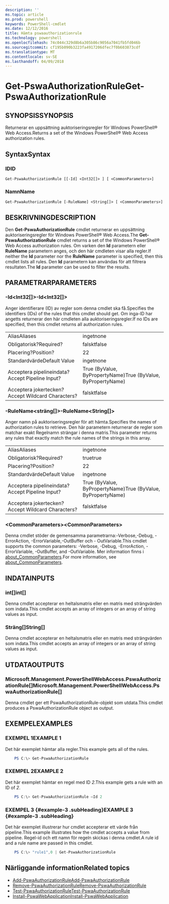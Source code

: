 ```yaml
---
description: ''
ms.topic: article
ms.prod: powershell
keywords: PowerShell-cmdlet
ms.date: 12/12/2016
title: Hämta pswaauthorizationrule
ms.technology: powershell
ms.openlocfilehash: 74c044c329d8b6a305b86c9056a7041fb5fd046b
ms.sourcegitcommit: cf195b090b3223fa4917206dfec7f0b603873cdf
ms.translationtype: MT
ms.contentlocale: sv-SE
ms.lasthandoff: 04/09/2018
---
```

# <a name="get-pswaauthorizationrule"></a><span data-ttu-id="2de42-103">Get-PswaAuthorizationRule</span><span class="sxs-lookup"><span data-stu-id="2de42-103">Get-PswaAuthorizationRule</span></span>

## <a name="synopsis"></a><span data-ttu-id="2de42-104">SYNOPSIS</span><span class="sxs-lookup"><span data-stu-id="2de42-104">SYNOPSIS</span></span>

<span data-ttu-id="2de42-105">Returnerar en uppsättning auktoriseringsregler för Windows PowerShell® Web Access.</span><span class="sxs-lookup"><span data-stu-id="2de42-105">Returns a set of the Windows PowerShell® Web Access authorization rules.</span></span>

## <a name="syntax"></a><span data-ttu-id="2de42-106">Syntax</span><span class="sxs-lookup"><span data-stu-id="2de42-106">Syntax</span></span>

### <a name="id"></a><span data-ttu-id="2de42-107">ID</span><span class="sxs-lookup"><span data-stu-id="2de42-107">ID</span></span>
```
Get-PswaAuthorizationRule [[-Id] <Int32[]> ] [ <CommonParameters>]
```

### <a name="name"></a><span data-ttu-id="2de42-108">Namn</span><span class="sxs-lookup"><span data-stu-id="2de42-108">Name</span></span>
```
Get-PswaAuthorizationRule [-RuleName] <String[]> [ <CommonParameters>]
```

## <a name="description"></a><span data-ttu-id="2de42-109">BESKRIVNING</span><span class="sxs-lookup"><span data-stu-id="2de42-109">DESCRIPTION</span></span>

<span data-ttu-id="2de42-110">Den **Get-PswaAuthorizationRule** cmdlet returnerar en uppsättning auktoriseringsregler för Windows PowerShell® Web Access.</span><span class="sxs-lookup"><span data-stu-id="2de42-110">The **Get-PswaAuthorizationRule** cmdlet returns a set of the Windows PowerShell® Web Access authorization rules.</span></span>
<span data-ttu-id="2de42-111">Om varken den **Id** parametern eller **RuleName** parametern anges, och den här cmdleten visar alla regler.</span><span class="sxs-lookup"><span data-stu-id="2de42-111">If neither the **Id** parameter nor the **RuleName** parameter is specified, then this cmdlet lists all rules.</span></span> <span data-ttu-id="2de42-112">Den **Id** parametern kan användas för att filtrera resultaten.</span><span class="sxs-lookup"><span data-stu-id="2de42-112">The **Id** parameter can be used to filter the results.</span></span>

## <a name="parameters"></a><span data-ttu-id="2de42-113">PARAMETRAR</span><span class="sxs-lookup"><span data-stu-id="2de42-113">PARAMETERS</span></span>

### <a name="-idltint32gt"></a><span data-ttu-id="2de42-114">-Id&lt;Int32\[\]&gt;</span><span class="sxs-lookup"><span data-stu-id="2de42-114">-Id&lt;Int32\[\]&gt;</span></span>

<span data-ttu-id="2de42-115">Anger identifierare (ID) av regler som denna cmdlet ska få.</span><span class="sxs-lookup"><span data-stu-id="2de42-115">Specifies the identifiers (IDs) of the rules that this cmdlet should get.</span></span> <span data-ttu-id="2de42-116">Om inga-ID har angetts returnerar den här cmdleten alla auktoriseringsregler.</span><span class="sxs-lookup"><span data-stu-id="2de42-116">If no IDs are specified, then this cmdlet returns all authorization rules.</span></span>

|||
|-|-|
| <span data-ttu-id="2de42-117">Alias</span><span class="sxs-lookup"><span data-stu-id="2de42-117">Aliases</span></span>                              | <span data-ttu-id="2de42-118">inget</span><span class="sxs-lookup"><span data-stu-id="2de42-118">none</span></span>                                 |
| <span data-ttu-id="2de42-119">Obligatorisk?</span><span class="sxs-lookup"><span data-stu-id="2de42-119">Required?</span></span>                            | <span data-ttu-id="2de42-120">falskt</span><span class="sxs-lookup"><span data-stu-id="2de42-120">false</span></span>                                |
| <span data-ttu-id="2de42-121">Placering?</span><span class="sxs-lookup"><span data-stu-id="2de42-121">Position?</span></span>                            | <span data-ttu-id="2de42-122">2</span><span class="sxs-lookup"><span data-stu-id="2de42-122">2</span></span>                                    |
| <span data-ttu-id="2de42-123">Standardvärde</span><span class="sxs-lookup"><span data-stu-id="2de42-123">Default Value</span></span>                        | <span data-ttu-id="2de42-124">inget</span><span class="sxs-lookup"><span data-stu-id="2de42-124">none</span></span>                                 |
| <span data-ttu-id="2de42-125">Acceptera pipelineindata?</span><span class="sxs-lookup"><span data-stu-id="2de42-125">Accept Pipeline Input?</span></span>               | <span data-ttu-id="2de42-126">True (ByValue, ByPropertyName)</span><span class="sxs-lookup"><span data-stu-id="2de42-126">True (ByValue, ByPropertyName)</span></span>       |
| <span data-ttu-id="2de42-127">Acceptera jokertecken?</span><span class="sxs-lookup"><span data-stu-id="2de42-127">Accept Wildcard Characters?</span></span>          | <span data-ttu-id="2de42-128">falskt</span><span class="sxs-lookup"><span data-stu-id="2de42-128">false</span></span>                                |

### <a name="-rulenameltstringgt"></a><span data-ttu-id="2de42-129">-RuleName&lt;sträng\[\]&gt;</span><span class="sxs-lookup"><span data-stu-id="2de42-129">-RuleName&lt;String\[\]&gt;</span></span>

<span data-ttu-id="2de42-130">Anger namn på auktoriseringsregler för att hämta.</span><span class="sxs-lookup"><span data-stu-id="2de42-130">Specifies the names of authorization rules to retrieve.</span></span> <span data-ttu-id="2de42-131">Den här parametern returnerar de regler som matchar exakt Regelnamn strängar i denna matris.</span><span class="sxs-lookup"><span data-stu-id="2de42-131">This parameter returns any rules that exactly match the rule names of the strings in this array.</span></span>

|||
|-|-|
| <span data-ttu-id="2de42-132">Alias</span><span class="sxs-lookup"><span data-stu-id="2de42-132">Aliases</span></span>                              | <span data-ttu-id="2de42-133">inget</span><span class="sxs-lookup"><span data-stu-id="2de42-133">none</span></span>                                 |
| <span data-ttu-id="2de42-134">Obligatorisk?</span><span class="sxs-lookup"><span data-stu-id="2de42-134">Required?</span></span>                            | <span data-ttu-id="2de42-135">true</span><span class="sxs-lookup"><span data-stu-id="2de42-135">true</span></span>                                 |
| <span data-ttu-id="2de42-136">Placering?</span><span class="sxs-lookup"><span data-stu-id="2de42-136">Position?</span></span>                            | <span data-ttu-id="2de42-137">2</span><span class="sxs-lookup"><span data-stu-id="2de42-137">2</span></span>                                    |
| <span data-ttu-id="2de42-138">Standardvärde</span><span class="sxs-lookup"><span data-stu-id="2de42-138">Default Value</span></span>                        | <span data-ttu-id="2de42-139">inget</span><span class="sxs-lookup"><span data-stu-id="2de42-139">none</span></span>                                 |
| <span data-ttu-id="2de42-140">Acceptera pipelineindata?</span><span class="sxs-lookup"><span data-stu-id="2de42-140">Accept Pipeline Input?</span></span>               | <span data-ttu-id="2de42-141">True (ByValue, ByPropertyName)</span><span class="sxs-lookup"><span data-stu-id="2de42-141">True (ByValue, ByPropertyName)</span></span>       |
| <span data-ttu-id="2de42-142">Acceptera jokertecken?</span><span class="sxs-lookup"><span data-stu-id="2de42-142">Accept Wildcard Characters?</span></span>          | <span data-ttu-id="2de42-143">falskt</span><span class="sxs-lookup"><span data-stu-id="2de42-143">false</span></span>                                |

### <a name="ltcommonparametersgt"></a><span data-ttu-id="2de42-144">&lt;CommonParameters&gt;</span><span class="sxs-lookup"><span data-stu-id="2de42-144">&lt;CommonParameters&gt;</span></span>

<span data-ttu-id="2de42-145">Denna cmdlet stöder de gemensamma parametrarna:-Verbose,-Debug, - ErrorAction, -ErrorVariable,-OutBuffer och - OutVariable.</span><span class="sxs-lookup"><span data-stu-id="2de42-145">This cmdlet supports the common parameters: -Verbose, -Debug, -ErrorAction, -ErrorVariable, -OutBuffer, and -OutVariable.</span></span>
<span data-ttu-id="2de42-146">Mer information finns i [about_CommonParameters](http://go.microsoft.com/fwlink/p/?LinkID=113216).</span><span class="sxs-lookup"><span data-stu-id="2de42-146">For more information, see [about_CommonParameters](http://go.microsoft.com/fwlink/p/?LinkID=113216).</span></span>

## <a name="inputs"></a><span data-ttu-id="2de42-147">INDATA</span><span class="sxs-lookup"><span data-stu-id="2de42-147">INPUTS</span></span>

### <a name="int"></a><span data-ttu-id="2de42-148">int\[\]</span><span class="sxs-lookup"><span data-stu-id="2de42-148">int\[\]</span></span>

<span data-ttu-id="2de42-149">Denna cmdlet accepterar en heltalsmatris eller en matris med strängvärden som indata.</span><span class="sxs-lookup"><span data-stu-id="2de42-149">This cmdlet accepts an array of integers or an array of string values as input.</span></span>

### <a name="string"></a><span data-ttu-id="2de42-150">Sträng\[\]</span><span class="sxs-lookup"><span data-stu-id="2de42-150">String\[\]</span></span>

<span data-ttu-id="2de42-151">Denna cmdlet accepterar en heltalsmatris eller en matris med strängvärden som indata.</span><span class="sxs-lookup"><span data-stu-id="2de42-151">This cmdlet accepts an array of integers or an array of string values as input.</span></span>

## <a name="outputs"></a><span data-ttu-id="2de42-152">UTDATA</span><span class="sxs-lookup"><span data-stu-id="2de42-152">OUTPUTS</span></span>

### <a name="microsoftmanagementpowershellwebaccesspswaauthorizationrule"></a><span data-ttu-id="2de42-153">Microsoft.Management.PowerShellWebAccess.PswaAuthorizationRule\[\]</span><span class="sxs-lookup"><span data-stu-id="2de42-153">Microsoft.Management.PowerShellWebAccess.PswaAuthorizationRule\[\]</span></span>

<span data-ttu-id="2de42-154">Denna cmdlet ger ett PswaAuthorizationRule-objekt som utdata.</span><span class="sxs-lookup"><span data-stu-id="2de42-154">This cmdlet produces a PswaAuthorizationRule object as output.</span></span>


## <a name="examples"></a><span data-ttu-id="2de42-155">EXEMPEL</span><span class="sxs-lookup"><span data-stu-id="2de42-155">EXAMPLES</span></span>

### <a name="example-1"></a><span data-ttu-id="2de42-156">EXEMPEL 1</span><span class="sxs-lookup"><span data-stu-id="2de42-156">EXAMPLE 1</span></span>

<span data-ttu-id="2de42-157">Det här exemplet hämtar alla regler.</span><span class="sxs-lookup"><span data-stu-id="2de42-157">This example gets all of the rules.</span></span>

```PowerShell
    PS C:\> Get-PswaAuthorizationRule
```

### <a name="example-2"></a><span data-ttu-id="2de42-158">EXEMPEL 2</span><span class="sxs-lookup"><span data-stu-id="2de42-158">EXAMPLE 2</span></span>

<span data-ttu-id="2de42-159">Det här exemplet hämtar en regel med ID *2*.</span><span class="sxs-lookup"><span data-stu-id="2de42-159">This example gets a rule with an ID of *2*.</span></span>

```PowerShell
    PS C:\> Get-PswaAuthorizationRule –Id 2
```

### <a name="example-3-example-3-subheading"></a><span data-ttu-id="2de42-160">EXEMPEL 3 {#example-3 .subHeading}</span><span class="sxs-lookup"><span data-stu-id="2de42-160">EXAMPLE 3 {#example-3 .subHeading}</span></span>

<span data-ttu-id="2de42-161">Det här exemplet illustrerar hur cmdlet accepterar ett värde från pipeline.</span><span class="sxs-lookup"><span data-stu-id="2de42-161">This example illustrates how the cmdlet accepts a value from pipeline.</span></span>
<span data-ttu-id="2de42-162">Regel-id och ett namn för regeln skickas i denna cmdlet.</span><span class="sxs-lookup"><span data-stu-id="2de42-162">A rule id and a rule name are passed in this cmdlet.</span></span>

```PowerShell
    PS C:\> "rule1",0 | Get-PswaAuthorizationRule
```

## <a name="related-topics"></a><span data-ttu-id="2de42-163">Närliggande information</span><span class="sxs-lookup"><span data-stu-id="2de42-163">Related topics</span></span>

- [<span data-ttu-id="2de42-164">Add-PswaAuthorizationRule</span><span class="sxs-lookup"><span data-stu-id="2de42-164">Add-PswaAuthorizationRule</span></span>](add-pswaauthorizationrule.md)
- [<span data-ttu-id="2de42-165">Remove-PswaAuthorizationRule</span><span class="sxs-lookup"><span data-stu-id="2de42-165">Remove-PswaAuthorizationRule</span></span>](remove-pswaauthorizationrule.md)
- [<span data-ttu-id="2de42-166">Test-PswaAuthorizationRule</span><span class="sxs-lookup"><span data-stu-id="2de42-166">Test-PswaAuthorizationRule</span></span>](test-pswaauthorizationrule.md)
- [<span data-ttu-id="2de42-167">Install-PswaWebApplication</span><span class="sxs-lookup"><span data-stu-id="2de42-167">Install-PswaWebApplication</span></span>](install-pswawebapplication.md)
